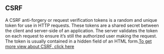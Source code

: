 ## CSRF
   A CSRF anti-forgery or request verification tokens is a random and unique token for use in HTTP requests. These tokens are a shared secret between the client and server-side of an application. The server validates the token on each request to ensure it’s still the authorized user making the request. The token is usually contained in a hidden field of an HTML form.<a href="https://learn.snyk.io/lessons/csrf-attack/javascript/#:~:text=What%20is%20CSRF%3F,pizza%20to%20an%20attacker%27s%20address!">To get more view about CSRF, click here</a>
